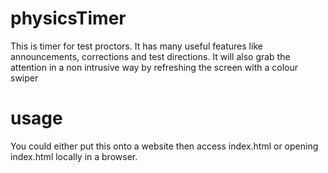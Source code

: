 # physicsTimer
This is timer for test proctors. It has many useful features like announcements, corrections and test directions. It will also grab the attention in a non intrusive way by refreshing the screen with a colour swiper

# usage
You could either put this onto a website then access index.html
or opening index.html locally in a browser.


